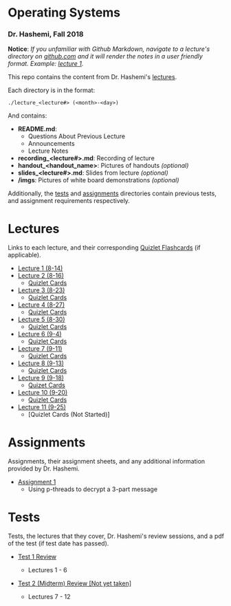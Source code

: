 # Operating Systems
### Dr. Hashemi, Fall 2018

**Notice**: *If you unfamiliar with Github Markdown, navigate to a lecture's directory on [github.com](https://www.github.com) and it will render the notes in a user friendly format. Example: [lecture 1](https://github.com/Ebonsignori/Operating_Systems_Fall_2018/tree/master/lecture_1%20(8-14)).*

This repo contains the content from Dr. Hashemi's [lectures](#lectures). 

Each directory is in the format:

`./lecture_<lecture#> (<month>-<day>)`

And contains:
- **README.md**:
    - Questions About Previous Lecture
    - Announcements
    - Lecture Notes
- **recording_<lecture#>.md**: Recording of lecture
- **handout_<handout_name>**: Pictures of handouts *(optional)*
- **slides_<lecture#>.md**: Slides from lecture *(optional)*
- **/imgs**: Pictures of white board demonstrations *(optional)*

Additionally, the [tests](#tests) and [assignments](#assignments) directories contain previous tests, and assignment requirements respectively. 

# Lectures
Links to each lecture, and their corresponding [Quizlet Flashcards](https://quizlet.com/evan_a__bonsignori/folders/operating-systems) (if applicable).

- [Lecture 1 (8-14)](./lecture_1%20(8-14))
- [Lecture 2 (8-16)](./lecture_2%20(8-16))
    - [Quizlet Cards](https://quizlet.com/_53iowl)
- [Lecture 3 (8-23)](./lecture_3%20(8-23))
    - [Quizlet Cards](https://quizlet.com/_547ixj)
- [Lecture 4 (8-27)](./lecture_4%20(8-28))
    - [Quizlet Cards](https://quizlet.com/_5529t5)
- [Lecture 5 (8-30)](./lecture_5%20(8-30))
    - [Quizlet Cards](https://quizlet.com/_5563ph)
- [Lecture 6 (9-4)](./lecture_6%20(9-4)) 
    - [Quizlet Cards](https://quizlet.com/_55tigk)
- [Lecture 7 (9-11)](./lecture_7%20(9-11))
    - [Quizlet Cards](https://quizlet.com/_5aqlvn)
- [Lecture 8 (9-13)](./lecture_8%20(9-13))
    - [Quizlet Cards](https://quizlet.com/_5b3o91)
- [Lecture 9 (9-18)](./lecture_9%20(9-18))
    - [Quizet Cards](https://quizlet.com/_5bantr)
- [Lecture 10 (9-20)](./lecture%2010%20(9-20))
    - [Quizlet Cards](https://quizlet.com/_5bb17d)
- [Lecture 11 (9-25)](./lecture%2011%20(9-25))
    - [Quizlet Cards (Not Started)]

# Assignments
Assignments, their assignment sheets, and any additional information provided by Dr. Hashemi.
- [Assignment 1](./assignments/assignment_1)
   - Using p-threads to decrypt a 3-part message
   
# Tests
Tests, the lectures that they cover, Dr. Hashemi's review sessions, and a pdf of the test (if test date has passed). 
- [Test 1 Review](./tests/test_1)
   - Lectures 1 - 6
  
- [Test 2 (Midterm) Review [Not yet taken]]()
   - Lectures 7 - 12